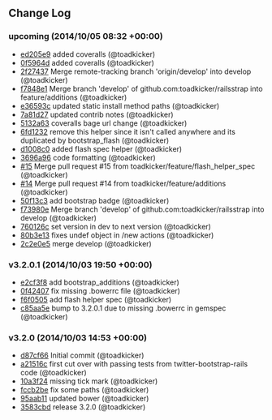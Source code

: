 ## Change Log

### upcoming (2014/10/05 08:32 +00:00)
- [ed205e9](https://github.com/toadkicker/railsstrap/commit/ed205e9d941c1c770806476c2b6401d5e862483d) added coveralls (@toadkicker)
- [0f5964d](https://github.com/toadkicker/railsstrap/commit/0f5964d827f9d257ee32d031cc01877a18f3c9e6) added coveralls (@toadkicker)
- [2f27437](https://github.com/toadkicker/railsstrap/commit/2f27437363c608ad59f88fbe1ce5fea400bf3c2e) Merge remote-tracking branch 'origin/develop' into develop (@toadkicker)
- [f7848e1](https://github.com/toadkicker/railsstrap/commit/f7848e1c2ae73b5b32a2a9ddde135c6929b8ae8f) Merge branch 'develop' of github.com:toadkicker/railsstrap into feature/additions (@toadkicker)
- [e36593c](https://github.com/toadkicker/railsstrap/commit/e36593cbfb820f3c7f2279a3ddf8ea9eec5c4ebe) updated static install method paths (@toadkicker)
- [7a81d27](https://github.com/toadkicker/railsstrap/commit/7a81d2741f09f74b7145cd5d5fb706c67f4793f1) updated contrib notes (@toadkicker)
- [5132a63](https://github.com/toadkicker/railsstrap/commit/5132a636eaa9e4975b5f576427d5bd7b9de84585) coveralls bage url change (@toadkicker)
- [6fd1232](https://github.com/toadkicker/railsstrap/commit/6fd1232f23ddc03f360661e72ec5dd3f4f32a0d2) remove this helper since it isn't called anywhere and its duplicated by bootstrap_flash (@toadkicker)
- [d1008c0](https://github.com/toadkicker/railsstrap/commit/d1008c04190d882e8e4b76a136c5aa77035f8a34) added flash spec helper (@toadkicker)
- [3696a96](https://github.com/toadkicker/railsstrap/commit/3696a9695c0d479f32b9e0ee65aa58d36af69b7b) code formatting (@toadkicker)
- [#15](https://github.com/toadkicker/railsstrap/pull/15) Merge pull request #15 from toadkicker/feature/flash_helper_spec (@toadkicker)
- [#14](https://github.com/toadkicker/railsstrap/pull/14) Merge pull request #14 from toadkicker/feature/additions (@toadkicker)
- [50f13c3](https://github.com/toadkicker/railsstrap/commit/50f13c36f22cefe922ad2202d47c6c0e6e48ba23) add bootstrap badge (@toadkicker)
- [f73980e](https://github.com/toadkicker/railsstrap/commit/f73980e8176c50bffb4f7e493a9a81da83be9cf5) Merge branch 'develop' of github.com:toadkicker/railsstrap into develop (@toadkicker)
- [760126c](https://github.com/toadkicker/railsstrap/commit/760126cbc2294671da933f2e7282d7fe9ccdf5f6) set version in dev to next version (@toadkicker)
- [80b3e13](https://github.com/toadkicker/railsstrap/commit/80b3e13ff6785221100b8fd5b06a0d5bbecaffaf) fixes undef object in /new actions (@toadkicker)
- [2c2e0e5](https://github.com/toadkicker/railsstrap/commit/2c2e0e55b5893899c83b73323f9ad4d253760a9f) merge develop (@toadkicker)

### v3.2.0.1 (2014/10/03 19:50 +00:00)
- [e2cf3f8](https://github.com/toadkicker/railsstrap/commit/e2cf3f8c5e9dbae23a41e8ed02a6694530a7928c) add bootstrap_additions (@toadkicker)
- [0f42407](https://github.com/toadkicker/railsstrap/commit/0f424071791111a628368ec362d3427eb8a1faa9) fix missing .bowerrc file (@toadkicker)
- [f6f0505](https://github.com/toadkicker/railsstrap/commit/f6f0505ca14519f5be8f7c3b44a9dde9fff66b94) add flash helper spec (@toadkicker)
- [c85aa5e](https://github.com/toadkicker/railsstrap/commit/c85aa5ed68d8c13a1ae867848c4a3ac8cbe8bc07) bump to 3.2.0.1 due to missing .bowerrc in gemspec (@toadkicker)

### v3.2.0 (2014/10/03 14:53 +00:00)
- [d87cf66](https://github.com/toadkicker/railsstrap/commit/d87cf668b67bbbfaa93412ce35b867b29d9fdbb8) Initial commit (@toadkicker)
- [a21516c](https://github.com/toadkicker/railsstrap/commit/a21516c9a5c36ed70ed5ec3f5bb665e00e1f30a1) first cut over with passing tests from twitter-bootstrap-rails code (@toadkicker)
- [10a3f24](https://github.com/toadkicker/railsstrap/commit/10a3f24ba112998d1f1f567a7f7e784516497f77) missing tick mark (@toadkicker)
- [fccb2be](https://github.com/toadkicker/railsstrap/commit/fccb2becc4f28a55954f01ddec729d6d7551908f) fix some paths (@toadkicker)
- [95aab11](https://github.com/toadkicker/railsstrap/commit/95aab118439537445d4601495893802b98f6ad35) updated bower (@toadkicker)
- [3583cbd](https://github.com/toadkicker/railsstrap/commit/3583cbd2fa2f02d40dde5aad585f3b1fd2f946b1) release 3.2.0 (@toadkicker)